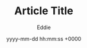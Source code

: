 ---
bg: "imagename.ext"
layout: post | page
title:  "Article Title"
crawlertitle: "Tab Title"
summary: "The Testiest of Tests"
date:   yyyy-mm-dd hh:mm:ss +0000
categories: posts
tags: ['']
author: Eddie
---